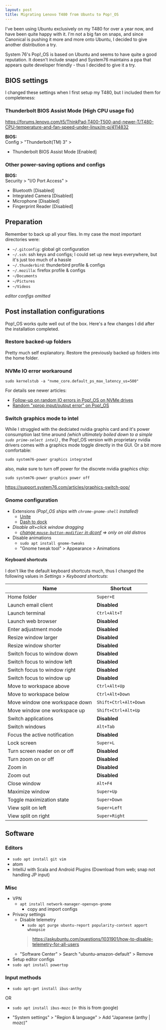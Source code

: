 ```yaml
---
layout: post
title: Migrating Lenovo T480 from Ubuntu to Pop!_OS
---
```


I've been using Ubuntu exclusively on my T480 for over a year now, and have been quite happy with it. I'm not a big fan on snaps, and since Canonical is pushing it more and more onto Ubuntu, I decided to give another distribution a try.

System 76's Pop!\_OS is based on Ubuntu and seems to have quite a good reputation. It doesn't include snapd and System76 maintains a ppa that appears quite developer friendly - thus I decided to give it a try.

## BIOS settings

I changed these settings when I first setup my T480, but I included them for completeness:

### Thunderbolt BIOS Assist Mode (High CPU usage fix)

<https://forums.lenovo.com/t5/ThinkPad-T400-T500-and-newer-T/T480-CPU-temperature-and-fan-speed-under-linux/m-p/4114832>

**BIOS:**  
Config > "Thunderbolt(TM) 3" >
* Thunderbolt BIOS Assist Mode [Enabled]

### Other power-saving options and configs

**BIOS:**  
Security > "I/O Port Access" >
* Bluetooth [Disabled]
* Integrated Camera [Disabled]
* Microphone [Disabled]
* Fingerprint Reader [Disabled]

## Preparation

Remember to back up all your files. In my case the most important directories were:

* `~/.gitconfig`: global git configuration
* `~/.ssh`: ssh keys and configs; I could set up new keys everywhere, but it's just too much of a hassle
* `~/.thunderbird`: thunderbird profile & configs
* `~/.mozilla`: firefox profile & configs
* `~/Documents`
* `~/Pictures`
* `~/Videos`

_editor configs omitted_

## Post installation configurations

Pop!\_OS works quite well out of the box. Here's a few changes I did after the installation completed.

### Restore backed-up folders

Pretty much self explanatory. Restore the previously backed up folders into the home folder.

### NVMe IO error workaround

```
sudo kernelstub -a "nvme_core.default_ps_max_latency_us=500"
```

For details see newer articles:
* [Follow-up on random IO errors in Pop!_OS on NVMe drives](https://www.aqu.lu/2020/07/20/pop_os-io-error-on-nvme-followup.html)
* [Random "xprop input/output error" on Pop!_OS](https://www.aqu.lu/2020/06/06/pop_os-xprop-error.html)

### Switch graphics mode to intel

While I struggled with the dedciated nvidia graphis card and it's power consumption last time around _(which ultimately boiled down to a simple `sudo prime-select intel`)_ , the Pop!\_OS version with proprietary nvidia drivers comes with a graphics mode toggle directly in the GUI. Or a bit more comfortable:

```
sudo system76-power graphics integrated
```

also, make sure to turn off power for the discrete nvidia graphics chip:

```
sudo system76-power graphics power off
```

https://support.system76.com/articles/graphics-switch-pop/

### Gnome configuration

* Extensions _(Pop!\_OS ships with `chrome-gnome-shell` installed)_
    * [Unite](https://extensions.gnome.org/extension/1287/unite/)
    * [Dash to dock](https://extensions.gnome.org/extension/307/dash-to-dock/)
* _Disable alt+click window dragging_
    * _[change `mouse-button-modifier` in dconf](https://askubuntu.com/questions/521423/how-can-i-disable-altclick-window-dragging) => only on old distros_
* Disable animations
    * `sudo apt install gnome-tweaks`
    * "Gnome tweak tool" > Appearance > Animations

#### Keyboard shortcuts

I don't like the default keyboard shortcuts much, thus I changed the following values in _Settings > Keyboard shortcuts_:

| Name | Shortcut |
| --- | --- |
| Home folder | `Super+E` |
| Launch email client | **Disabled** |
| Launch terminal | `Ctrl+Alt+T` |
| Launch web browser | **Disabled** |
| Enter adjustment mode | **Disabled** |
| Resize window larger | **Disabled** |
| Resize window shorter | **Disabled** |
| Switch focus to window down | **Disabled** |
| Switch focus to window left | **Disabled** |
| Switch focus to window right | **Disabled** |
| Switch focus to window up | **Disabled** |
| Move to workspace above | `Ctrl+Alt+Up` |
| Move to workspace below | `Ctrl+Alt+Down` |
| Move window one workspace down | `Shift+Ctrl+Alt+Down` |
| Move window one workspace up | `Shift+Ctrl+Alt+Up` |
| Switch applications | **Disabled** |
| Switch windows | `Alt+Tab` |
| Focus the active notification | **Disabled** |
| Lock screen | `Super+L` |
| Turn screen reader on or off | **Disabled** |
| Turn zoom on or off | **Disabled** |
| Zoom in | **Disabled** |
| Zoom out | **Disabled** |
| Close window | `Alt+F4` |
| Maximize window | `Super+Up` |
| Toggle maximization state | `Super+Down` |
| View split on left | `Super+Left` |
| View split on right | `Super+Right` |

## Software

### Editors

* `sudo apt install git vim`
* atom
* IntelliJ with Scala and Android Plugins (Download from web; snap not handling JP input)

### Misc

* VPN
    * `apt install network-manager-openvpn-gnome`
	  * copy and import configs
* Privacy settings
    * Disable telemetry
        * `sudo apt purge ubuntu-report popularity-contest apport whoopsie`
        > <https://askubuntu.com/questions/1031901/how-to-disable-telemetry-for-all-users>
    * "Software Center" > Search "ubuntu-amazon-default" > Remove
* Setup editor configs
* `sudo apt install powertop`

### Input methods
* `sudo apt-get install ibus-anthy`

OR

* `sudo apt install ibus-mozc` (<- this is from google)

* "System settings" > "Region & language" > Add "Japanese (anthy | mozc)"
